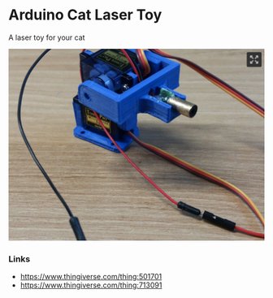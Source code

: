 # Arduino Cat Laser Toy
A laser toy for your cat

<center><img src="img/lasergun.png" /></center>


### Links

 - https://www.thingiverse.com/thing:501701
 - https://www.thingiverse.com/thing:713091
